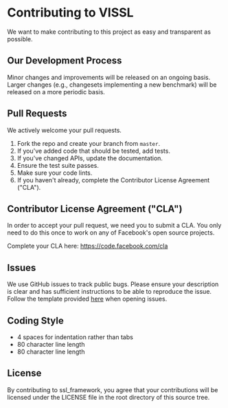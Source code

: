# Contributing to VISSL
We want to make contributing to this project as easy and transparent as possible.

## Our Development Process
Minor changes and improvements will be released on an ongoing basis. Larger changes (e.g., changesets implementing a new benchmark) will be released on a more periodic basis.

## Pull Requests
We actively welcome your pull requests.

1. Fork the repo and create your branch from `master`.
2. If you've added code that should be tested, add tests.
3. If you've changed APIs, update the documentation.
4. Ensure the test suite passes.
5. Make sure your code lints.
6. If you haven't already, complete the Contributor License Agreement ("CLA").

## Contributor License Agreement ("CLA")
In order to accept your pull request, we need you to submit a CLA. You only need
to do this once to work on any of Facebook's open source projects.

Complete your CLA here: <https://code.facebook.com/cla>

## Issues
We use GitHub issues to track public bugs. Please ensure your description is
clear and has sufficient instructions to be able to reproduce the issue. Follow
the template provided [here](.github/ISSUE_TEMPLATE.md) when opening issues.

## Coding Style
* 4 spaces for indentation rather than tabs
* 80 character line length
* 80 character line length

## License
By contributing to ssl_framework, you agree that your contributions will be licensed
under the LICENSE file in the root directory of this source tree.
